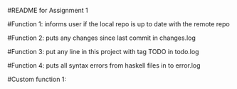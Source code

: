 #README for Assignment 1

#Function 1: informs user if the local repo is up to date with the remote repo

#Function 2: puts any changes since last commit in changes.log

#Function 3: put any line in this project with tag TODO in todo.log

#Function 4: puts all syntax errors from haskell files in to error.log

#Custom function 1:  
